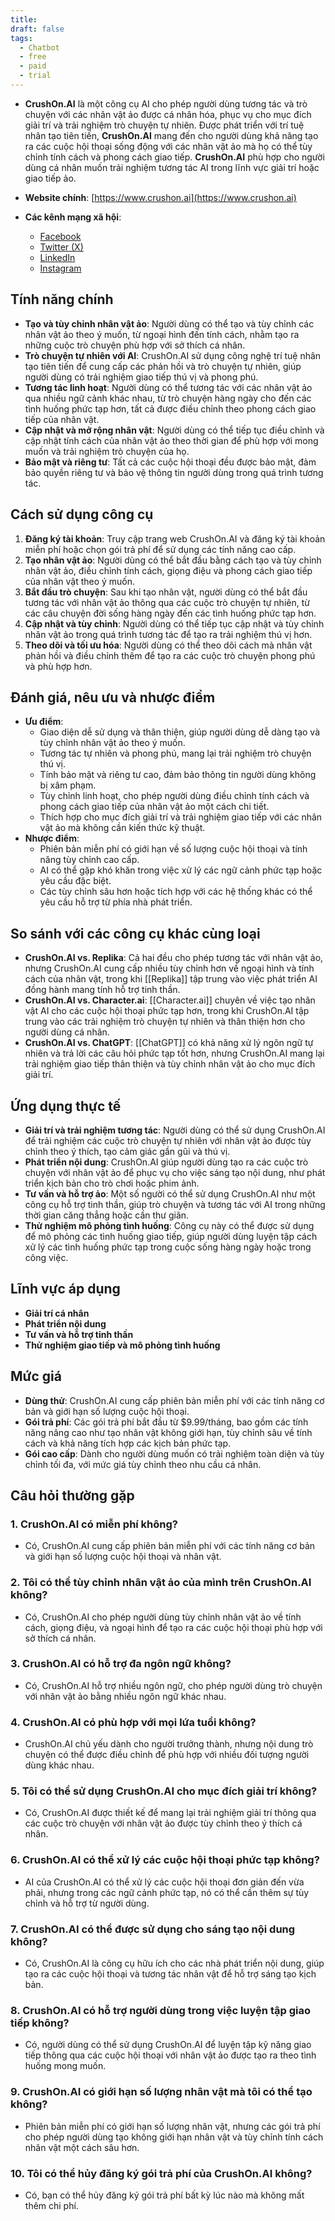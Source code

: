 ```yaml
---
title: 
draft: false
tags:
  - Chatbot
  - free
  - paid
  - trial
---
```

- **CrushOn.AI** là một công cụ AI cho phép người dùng tương tác và trò chuyện với các nhân vật ảo được cá nhân hóa, phục vụ cho mục đích giải trí và trải nghiệm trò chuyện tự nhiên. Được phát triển với trí tuệ nhân tạo tiên tiến, **CrushOn.AI** mang đến cho người dùng khả năng tạo ra các cuộc hội thoại sống động với các nhân vật ảo mà họ có thể tùy chỉnh tính cách và phong cách giao tiếp. **CrushOn.AI** phù hợp cho người dùng cá nhân muốn trải nghiệm tương tác AI trong lĩnh vực giải trí hoặc giao tiếp ảo.

- **Website chính**: [https://www.crushon.ai](https://www.crushon.ai)
- **Các kênh mạng xã hội**:
    - [Facebook](https://www.facebook.com/crushonai)
    - [Twitter (X)](https://www.twitter.com/crushon_ai)
    - [LinkedIn](https://www.linkedin.com/company/crushonai)
    - [Instagram](https://www.instagram.com/crushonai)

## Tính năng chính

- **Tạo và tùy chỉnh nhân vật ảo**: Người dùng có thể tạo và tùy chỉnh các nhân vật ảo theo ý muốn, từ ngoại hình đến tính cách, nhằm tạo ra những cuộc trò chuyện phù hợp với sở thích cá nhân.
- **Trò chuyện tự nhiên với AI**: CrushOn.AI sử dụng công nghệ trí tuệ nhân tạo tiên tiến để cung cấp các phản hồi và trò chuyện tự nhiên, giúp người dùng có trải nghiệm giao tiếp thú vị và phong phú.
- **Tương tác linh hoạt**: Người dùng có thể tương tác với các nhân vật ảo qua nhiều ngữ cảnh khác nhau, từ trò chuyện hàng ngày cho đến các tình huống phức tạp hơn, tất cả được điều chỉnh theo phong cách giao tiếp của nhân vật.
- **Cập nhật và mở rộng nhân vật**: Người dùng có thể tiếp tục điều chỉnh và cập nhật tính cách của nhân vật ảo theo thời gian để phù hợp với mong muốn và trải nghiệm trò chuyện của họ.
- **Bảo mật và riêng tư**: Tất cả các cuộc hội thoại đều được bảo mật, đảm bảo quyền riêng tư và bảo vệ thông tin người dùng trong quá trình tương tác.

## Cách sử dụng công cụ

1. **Đăng ký tài khoản**: Truy cập trang web CrushOn.AI và đăng ký tài khoản miễn phí hoặc chọn gói trả phí để sử dụng các tính năng cao cấp.
2. **Tạo nhân vật ảo**: Người dùng có thể bắt đầu bằng cách tạo và tùy chỉnh nhân vật ảo, điều chỉnh tính cách, giọng điệu và phong cách giao tiếp của nhân vật theo ý muốn.
3. **Bắt đầu trò chuyện**: Sau khi tạo nhân vật, người dùng có thể bắt đầu tương tác với nhân vật ảo thông qua các cuộc trò chuyện tự nhiên, từ các câu chuyện đời sống hàng ngày đến các tình huống phức tạp hơn.
4. **Cập nhật và tùy chỉnh**: Người dùng có thể tiếp tục cập nhật và tùy chỉnh nhân vật ảo trong quá trình tương tác để tạo ra trải nghiệm thú vị hơn.
5. **Theo dõi và tối ưu hóa**: Người dùng có thể theo dõi cách mà nhân vật phản hồi và điều chỉnh thêm để tạo ra các cuộc trò chuyện phong phú và phù hợp hơn.

## Đánh giá, nêu ưu và nhược điểm

- **Ưu điểm**:
    - Giao diện dễ sử dụng và thân thiện, giúp người dùng dễ dàng tạo và tùy chỉnh nhân vật ảo theo ý muốn.
    - Tương tác tự nhiên và phong phú, mang lại trải nghiệm trò chuyện thú vị.
    - Tính bảo mật và riêng tư cao, đảm bảo thông tin người dùng không bị xâm phạm.
    - Tùy chỉnh linh hoạt, cho phép người dùng điều chỉnh tính cách và phong cách giao tiếp của nhân vật ảo một cách chi tiết.
    - Thích hợp cho mục đích giải trí và trải nghiệm giao tiếp với các nhân vật ảo mà không cần kiến thức kỹ thuật.
- **Nhược điểm**:
    - Phiên bản miễn phí có giới hạn về số lượng cuộc hội thoại và tính năng tùy chỉnh cao cấp.
    - AI có thể gặp khó khăn trong việc xử lý các ngữ cảnh phức tạp hoặc yêu cầu đặc biệt.
    - Các tùy chỉnh sâu hơn hoặc tích hợp với các hệ thống khác có thể yêu cầu hỗ trợ từ phía nhà phát triển.

## So sánh với các công cụ khác cùng loại

- **CrushOn.AI vs. Replika**: Cả hai đều cho phép tương tác với nhân vật ảo, nhưng CrushOn.AI cung cấp nhiều tùy chỉnh hơn về ngoại hình và tính cách của nhân vật, trong khi [[Replika]] tập trung vào việc phát triển AI đồng hành mang tính hỗ trợ tinh thần.
- **CrushOn.AI vs. Character.ai**: [[Character.ai]] chuyên về việc tạo nhân vật AI cho các cuộc hội thoại phức tạp hơn, trong khi CrushOn.AI tập trung vào các trải nghiệm trò chuyện tự nhiên và thân thiện hơn cho người dùng cá nhân.
- **CrushOn.AI vs. ChatGPT**: [[ChatGPT]] có khả năng xử lý ngôn ngữ tự nhiên và trả lời các câu hỏi phức tạp tốt hơn, nhưng CrushOn.AI mang lại trải nghiệm giao tiếp thân thiện và tùy chỉnh nhân vật ảo cho mục đích giải trí.

## Ứng dụng thực tế

- **Giải trí và trải nghiệm tương tác**: Người dùng có thể sử dụng CrushOn.AI để trải nghiệm các cuộc trò chuyện tự nhiên với nhân vật ảo được tùy chỉnh theo ý thích, tạo cảm giác gần gũi và thú vị.
- **Phát triển nội dung**: CrushOn.AI giúp người dùng tạo ra các cuộc trò chuyện với nhân vật ảo để phục vụ cho việc sáng tạo nội dung, như phát triển kịch bản cho trò chơi hoặc phim ảnh.
- **Tư vấn và hỗ trợ ảo**: Một số người có thể sử dụng CrushOn.AI như một công cụ hỗ trợ tinh thần, giúp trò chuyện và tương tác với AI trong những thời gian căng thẳng hoặc cần thư giãn.
- **Thử nghiệm mô phỏng tình huống**: Công cụ này có thể được sử dụng để mô phỏng các tình huống giao tiếp, giúp người dùng luyện tập cách xử lý các tình huống phức tạp trong cuộc sống hàng ngày hoặc trong công việc.

## Lĩnh vực áp dụng

- **Giải trí cá nhân**
- **Phát triển nội dung**
- **Tư vấn và hỗ trợ tinh thần**
- **Thử nghiệm giao tiếp và mô phỏng tình huống**

## Mức giá

- **Dùng thử**: CrushOn.AI cung cấp phiên bản miễn phí với các tính năng cơ bản và giới hạn số lượng cuộc hội thoại.
- **Gói trả phí**: Các gói trả phí bắt đầu từ $9.99/tháng, bao gồm các tính năng nâng cao như tạo nhân vật không giới hạn, tùy chỉnh sâu về tính cách và khả năng tích hợp các kịch bản phức tạp.
- **Gói cao cấp**: Dành cho người dùng muốn có trải nghiệm toàn diện và tùy chỉnh tối đa, với mức giá tùy chỉnh theo nhu cầu cá nhân.

## Câu hỏi thường gặp

### 1. **CrushOn.AI có miễn phí không?**

- Có, CrushOn.AI cung cấp phiên bản miễn phí với các tính năng cơ bản và giới hạn số lượng cuộc hội thoại và nhân vật.

### 2. **Tôi có thể tùy chỉnh nhân vật ảo của mình trên CrushOn.AI không?**

- Có, CrushOn.AI cho phép người dùng tùy chỉnh nhân vật ảo về tính cách, giọng điệu, và ngoại hình để tạo ra các cuộc hội thoại phù hợp với sở thích cá nhân.

### 3. **CrushOn.AI có hỗ trợ đa ngôn ngữ không?**

- Có, CrushOn.AI hỗ trợ nhiều ngôn ngữ, cho phép người dùng trò chuyện với nhân vật ảo bằng nhiều ngôn ngữ khác nhau.

### 4. **CrushOn.AI có phù hợp với mọi lứa tuổi không?**

- CrushOn.AI chủ yếu dành cho người trưởng thành, nhưng nội dung trò chuyện có thể được điều chỉnh để phù hợp với nhiều đối tượng người dùng khác nhau.

### 5. **Tôi có thể sử dụng CrushOn.AI cho mục đích giải trí không?**

- Có, CrushOn.AI được thiết kế để mang lại trải nghiệm giải trí thông qua các cuộc trò chuyện với nhân vật ảo được tùy chỉnh theo ý thích cá nhân.

### 6. **CrushOn.AI có thể xử lý các cuộc hội thoại phức tạp không?**

- AI của CrushOn.AI có thể xử lý các cuộc hội thoại đơn giản đến vừa phải, nhưng trong các ngữ cảnh phức tạp, nó có thể cần thêm sự tùy chỉnh và hỗ trợ từ người dùng.

### 7. **CrushOn.AI có thể được sử dụng cho sáng tạo nội dung không?**

- Có, CrushOn.AI là công cụ hữu ích cho các nhà phát triển nội dung, giúp tạo ra các cuộc hội thoại và tương tác nhân vật để hỗ trợ sáng tạo kịch bản.

### 8. **CrushOn.AI có hỗ trợ người dùng trong việc luyện tập giao tiếp không?**

- Có, người dùng có thể sử dụng CrushOn.AI để luyện tập kỹ năng giao tiếp thông qua các cuộc hội thoại với nhân vật ảo được tạo ra theo tình huống mong muốn.

### 9. **CrushOn.AI có giới hạn số lượng nhân vật mà tôi có thể tạo không?**

- Phiên bản miễn phí có giới hạn số lượng nhân vật, nhưng các gói trả phí cho phép người dùng tạo không giới hạn nhân vật và tùy chỉnh tính cách nhân vật một cách sâu hơn.

### 10. **Tôi có thể hủy đăng ký gói trả phí của CrushOn.AI không?**

- Có, bạn có thể hủy đăng ký gói trả phí bất kỳ lúc nào mà không mất thêm chi phí.